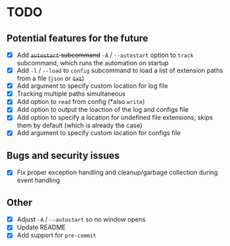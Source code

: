 # TODO

## Potential features for the future

- [x] Add ~~``autostart`` subcommand~~ ``-A`` / ``--autostart`` option to ``track`` subcommand, which runs the automation on startup
- [x] Add ``-l`` / ``--load`` to ``config`` subcommand to load a list of extension paths from a file (``json`` or ~~``txt``~~)
- [x] Add argument to specify custom location for log file
- [x] Tracking multiple paths simultaneous
- [x] Add option to ``read`` from config (*also ``write``)
- [x] Add option to output the loaction of the log and configs file
- [x] Add option to specify a location for undefined file extensions; skips them by default (which is already the case)
- [x] Add argument to specify custom location for configs file

## Bugs and security issues

- [x] Fix proper exception handling and cleanup/garbage collection during event handling

## Other

- [x] Adjust ``-A`` / ``--autostart`` so no window opens
- [x] Update README
- [x] Add support for ``pre-commit``
